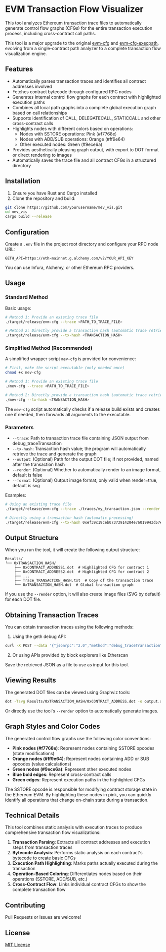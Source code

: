 # EVM Transaction Flow Visualizer

This tool analyzes Ethereum transaction trace files to automatically generate control flow graphs (CFGs) for the entire transaction execution process, including cross-contract call paths.

This tool is a major upgrade to the original [evm-cfg](https://github.com/plotchy/evm-cfg) and [evm-cfg-execpath](https://github.com/Avery76/evm-cfg-execpath), evolving from a single-contract path analyzer to a complete transaction flow visualization engine.

## Features

- Automatically parses transaction traces and identifies all contract addresses involved
- Fetches contract bytecode through configured RPC nodes
- Generates internal control flow graphs for each contract with highlighted execution paths
- Combines all local path graphs into a complete global execution graph based on call relationships
- Supports identification of CALL, DELEGATECALL, STATICCALL and other cross-contract calls
- Highlights nodes with different colors based on operations:
  - Nodes with SSTORE operations: Pink (#f7768e)
  - Nodes with ADD/SUB operations: Orange (#ff9e64)
  - Other executed nodes: Green (#9ece6a)
- Provides aesthetically pleasing graph output, with export to DOT format or direct rendering to images
- Automatically saves the trace file and all contract CFGs in a structured directory

## Installation

1. Ensure you have Rust and Cargo installed
2. Clone the repository and build:

```bash
git clone https://github.com/yourusername/mev_vis.git
cd mev_vis
cargo build --release
```

## Configuration

Create a `.env` file in the project root directory and configure your RPC node URL:

```
GETH_API=https://eth-mainnet.g.alchemy.com/v2/YOUR_API_KEY
```

You can use Infura, Alchemy, or other Ethereum RPC providers.

## Usage

### Standard Method

Basic usage:

```bash
# Method 1: Provide an existing trace file
./target/release/evm-cfg --trace <PATH_TO_TRACE_FILE>

# Method 2: Directly provide a transaction hash (automatic trace retrieval)
./target/release/evm-cfg --tx-hash <TRANSACTION_HASH>
```

### Simplified Method (Recommended)

A simplified wrapper script `mev-cfg` is provided for convenience:

```bash
# First, make the script executable (only needed once)
chmod +x mev-cfg

# Method 1: Provide an existing trace file
./mev-cfg --trace <PATH_TO_TRACE_FILE>

# Method 2: Directly provide a transaction hash (automatic trace retrieval)
./mev-cfg --tx-hash <TRANSACTION_HASH>
```

The `mev-cfg` script automatically checks if a release build exists and creates one if needed, then forwards all arguments to the executable.

### Parameters

- `--trace`: Path to transaction trace file containing JSON output from debug_traceTransaction
- `--tx-hash`: Transaction hash value; the program will automatically retrieve the trace and generate the graph
- `--output`: (Optional) Path for the output DOT file; if not provided, named after the transaction hash
- `--render`: (Optional) Whether to automatically render to an image format, default is false
- `--format`: (Optional) Output image format, only valid when render=true, default is svg

Examples:

```bash
# Using an existing trace file
./target/release/evm-cfg --trace ./traces/my_transaction.json --render

# Directly using a transaction hash (automatic processing)
./target/release/evm-cfg --tx-hash 0xef39c19ceb07373914204e76019943d57e5c4e99760ec2a337a6e9d38a315fbc --render
```

## Output Structure

When you run the tool, it will create the following output structure:

```
Results/
└── 0xTRANSACTION_HASH/
    ├── 0xCONTRACT_ADDRESS1.dot  # Highlighted CFG for contract 1
    ├── 0xCONTRACT_ADDRESS2.dot  # Highlighted CFG for contract 2
    ├── ...
    ├── Trace_TRANSACTION_HASH.txt  # Copy of the transaction trace
    └── 0xTRANSACTION_HASH.dot  # Global transaction graph
```

If you use the `--render` option, it will also create image files (SVG by default) for each DOT file.

## Obtaining Transaction Traces

You can obtain transaction traces using the following methods:

1. Using the geth debug API:

```bash
curl -X POST --data '{"jsonrpc":"2.0","method":"debug_traceTransaction","params":["0xYOUR_TX_HASH", {"tracer": "callTracer"}],"id":1}' -H "Content-Type: application/json" http://localhost:8545
```

2. Or using APIs provided by block explorers like Etherscan

Save the retrieved JSON as a file to use as input for this tool.

## Viewing Results

The generated DOT files can be viewed using Graphviz tools:

```bash
dot -Tsvg Results/0xTRANSACTION_HASH/0xCONTRACT_ADDRESS.dot -o output.svg
```

Or directly use the tool's `--render` option to automatically generate images.

## Graph Styles and Color Codes

The generated control flow graphs use the following color conventions:

- **Pink nodes (#f7768e)**: Represent nodes containing SSTORE opcodes (state modifications)
- **Orange nodes (#ff9e64)**: Represent nodes containing ADD or SUB opcodes (value calculations)
- **Green nodes (#9ece6a)**: Represent other executed nodes
- **Blue bold edges**: Represent cross-contract calls
- **Green edges**: Represent execution paths in the highlighted CFGs

The SSTORE opcode is responsible for modifying contract storage state in the Ethereum EVM. By highlighting these nodes in pink, you can quickly identify all operations that change on-chain state during a transaction.

## Technical Details

This tool combines static analysis with execution traces to produce comprehensive transaction flow visualizations:

1. **Transaction Parsing**: Extracts all contract addresses and execution steps from transaction traces
2. **Bytecode Analysis**: Performs static analysis on each contract's bytecode to create basic CFGs
3. **Execution Path Highlighting**: Marks paths actually executed during the transaction
4. **Operation-Based Coloring**: Differentiates nodes based on their operations (SSTORE, ADD/SUB, etc.)
5. **Cross-Contract Flow**: Links individual contract CFGs to show the complete transaction flow

## Contributing

Pull Requests or Issues are welcome!

## License

[MIT License](LICENSE)
